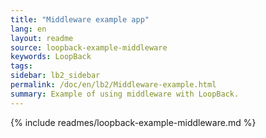 ```yaml
---
title: "Middleware example app"
lang: en
layout: readme
source: loopback-example-middleware
keywords: LoopBack
tags:
sidebar: lb2_sidebar
permalink: /doc/en/lb2/Middleware-example.html
summary: Example of using middleware with LoopBack.
---
```


{% include readmes/loopback-example-middleware.md %}
